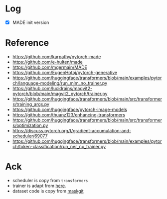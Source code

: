 


# Log
- [x] MADE init version


# Reference

- https://github.com/karpathy/pytorch-made
- https://github.com/e-hulten/made
- https://github.com/mgermain/MADE
- https://github.com/EugenHotaj/pytorch-generative
- https://github.com/huggingface/transformers/blob/main/examples/pytorch/language-modeling/run_mlm_no_trainer.py
- https://github.com/lucidrains/magvit2-pytorch/blob/main/magvit2_pytorch/trainer.py
- https://github.com/huggingface/transformers/blob/main/src/transformers/training_args.py
- https://github.com/huggingface/pytorch-image-models
- https://github.com/thuanz123/enhancing-transformers
- https://github.com/huggingface/transformers/blob/main/src/transformers/optimization.py
- https://discuss.pytorch.org/t/gradient-accumulation-and-scheduler/69077
- https://github.com/huggingface/transformers/blob/main/examples/pytorch/token-classification/run_ner_no_trainer.py

# Ack

- scheduler is copy from `transformers`
- trainer is adapt from [here](https://github.com/huggingface/transformers/blob/main/examples/pytorch/language-modeling/run_mlm_no_trainer.py).
- dataset code is copy from [maskgit](https://github.com/valeoai/Maskgit-pytorch)
